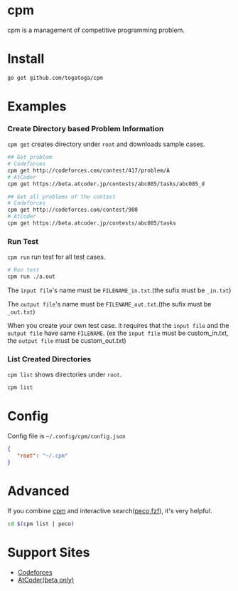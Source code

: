 # cpm
cpm is a management of competitive programming problem.

# Install

```bash
go get github.com/togatoga/cpm
```

# Examples
### Create Directory based Problem Information
`cpm get` creates directory under `root` and downloads sample cases.
```bash
## Get problem
# Codeforces
cpm get http://codeforces.com/contest/417/problem/A
# AtCoder
cpm get https://beta.atcoder.jp/contests/abc085/tasks/abc085_d

## Get all problems of the contest
# Codeforces
cpm get http://codeforces.com/contest/908
# AtCoder
cpm get https://beta.atcoder.jp/contests/abc085/tasks

```

### Run Test
`cpm run` run test for all test cases.
```bash
# Run test
cpm run ./a.out
```
The `input file`'s name must be `FILENAME_in.txt`.(the sufix must be `_in.txt`)

The `output file`'s name must be `FILENAME_out.txt`.(the sufix must be `_out.txt`)

When you create your own test case. it requires that the `input file` and the `output file` have same `FILENAME`. (ex the `input file` must be custom_in.txt, the `output file` must be custom_out.txt)


### List Created Directories
`cpm list` shows directories under `root`.
```bash
cpm list
```

# Config
Config file is `~/.config/cpm/config.json`
```json
{
   "root": "~/.cpm"
}
```

# Advanced
If you combine [cpm](https://github.com/togatoga/cpm) and interactive search([peco](https://github.com/peco/peco),[fzf](https://github.com/junegunn/fzf)), it's very helpful.
```bash
cd $(cpm list | peco)
```

# Support Sites
- [Codeforces](http://codeforces.com)
- [AtCoder(beta only)](https://beta.atcoder.jp)
